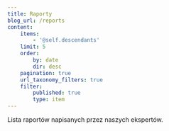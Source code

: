 ```yaml
---
title: Raporty
blog_url: /reports
content:
    items:
        - '@self.descendants'
    limit: 5
    order:
        by: date
        dir: desc
    pagination: true
    url_taxonomy_filters: true
    filter:
        published: true
        type: item
---
```


Lista raportów napisanych przez naszych ekspertów.